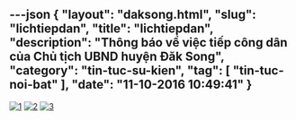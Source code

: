 ---json
{
    "layout": "daksong.html",
    "slug": "lichtiepdan",
    "title": "lichtiepdan",
    "description": "Thông báo về việc tiếp công dân của Chủ tịch UBND huyện Đăk Song",
    "category": "tin-tuc-su-kien",
    "tag": [
        "tin-tuc-noi-bat"
    ],
    "date": "11-10-2016 10:49:41"
}
---
[![1](http://www.mediafire.com/convkey/08f8/4j724u56tgbc71wzg.jpg "1")](http://daksong.daknong.gov.vn/lichtiepdan/ "1")
[![2](http://www.mediafire.com/convkey/143c/st6w6j828utbx03zg.jpg "2")](http://daksong.daknong.gov.vn/lichtiepdan/ "2")
[![3](http://www.mediafire.com/convkey/e388/mba8c8a97fef0jszg.jpg "3")](http://daksong.daknong.gov.vn/lichtiepdan/ "3")
